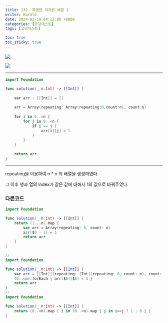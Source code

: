 ```yaml
---
title: 132. 특별한 이차원 배열 1
writer: Harold
date: 2024-02-19 04:13:00 +0800
categories: [코딩테스트]
tags: [코딩테스트]

toc: true
toc_sticky: true
---
```

![](https://velog.velcdn.com/images/haroldfromk/post/1880ab45-9bd9-4d08-8b2d-2eb74f912635/image.png)

![](https://velog.velcdn.com/images/haroldfromk/post/fafc7665-860f-4bdf-978c-1327652b0cc4/image.png)

---
```swift
import Foundation

func solution(_ n:Int) -> [[Int]] {
    
    var arr : [[Int]] = []
    
    arr = Array(repeating: Array(repeating:0,count:n), count:n)
    
    for i in 0..<n {
        for j in 0..<n {
            if i == j {
                arr[i][j] = 1
            }
        }
    }
 
    return arr
}
```
---

repeating을 이용하여 n * n 의 배열을 생성하였다.

그 이후 행과 열의 index가 같은 값에 대해서 1의 값으로 바꿔주었다.


### 다른코드
```swift
import Foundation

func solution(_ n:Int) -> [[Int]] {
    return (1...n).map { 
        var arr = Array(repeating: 0, count: n)
        arr[$0 - 1] = 1
        return arr
    }
}

//
import Foundation

func solution(_ n:Int) -> [[Int]] {
    var arr = [[Int]](repeating: [Int](repeating: 0, count: n), count: n)
    (0..<n).forEach { arr[$0][$0] = 1 }
    return arr
}
//
import Foundation

func solution(_ n:Int) -> [[Int]] {
    return (0..<n).map { i in (0..<n).map { j in i==j ? 1 : 0 } }
}
```